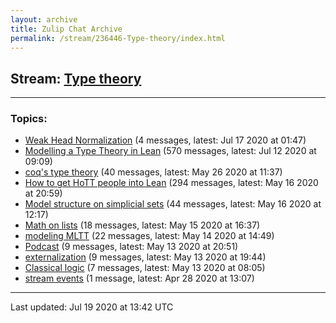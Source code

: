 ```yaml
---
layout: archive
title: Zulip Chat Archive
permalink: /stream/236446-Type-theory/index.html
---
```


## Stream: [Type theory](http://robertylewis.com/archive/stream/236446-Type-theory/index.html)
---

### Topics:

* [Weak Head Normalization](topic/Weak.20Head.20Normalization.html) (4 messages, latest: Jul 17 2020 at 01:47)
* [Modelling a Type Theory in Lean](topic/Modelling.20a.20Type.20Theory.20in.20Lean.html) (570 messages, latest: Jul 12 2020 at 09:09)
* [coq's type theory](topic/coq's.20type.20theory.html) (40 messages, latest: May 26 2020 at 11:37)
* [How to get HoTT people into Lean](topic/How.20to.20get.20HoTT.20people.20into.20Lean.html) (294 messages, latest: May 16 2020 at 20:59)
* [Model structure on simplicial sets](topic/Model.20structure.20on.20simplicial.20sets.html) (44 messages, latest: May 16 2020 at 12:17)
* [Math on lists](topic/Math.20on.20lists.html) (18 messages, latest: May 15 2020 at 16:37)
* [modeling MLTT](topic/modeling.20MLTT.html) (22 messages, latest: May 14 2020 at 14:49)
* [Podcast](topic/Podcast.html) (9 messages, latest: May 13 2020 at 20:51)
* [externalization](topic/externalization.html) (9 messages, latest: May 13 2020 at 19:44)
* [Classical logic](topic/Classical.20logic.html) (7 messages, latest: May 13 2020 at 08:05)
* [stream events](topic/stream.20events.html) (1 message, latest: Apr 28 2020 at 13:07)

<hr><p>Last updated: Jul 19 2020 at 13:42 UTC</p>
